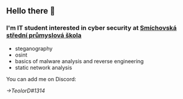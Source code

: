## Hello there 👋
### I'm IT student interested in cyber security at [Smíchovská střední průmyslová škola][ssps]
  - steganography 
  - osint
  - basics of malware analysis and reverse engineering
  - static network analysis
  
You can add me on Discord: 

*->TeolorD#1314*


<!--
**teolord/teolord** is a ✨ _special_ ✨ repository because its `README.md` (this file) appears on your GitHub profile.

Here are some ideas to get you started:

- 🔭 I’m currently working on ...
- 🌱 I’m currently learning ...
- 👯 I’m looking to collaborate on ...
- 🤔 I’m looking for help with ...
- 💬 Ask me about ...
- 📫 How to reach me: ...
- 😄 Pronouns: ...
- ⚡ Fun fact: ...
-->


[ssps]: https://www.ssps.cz/
